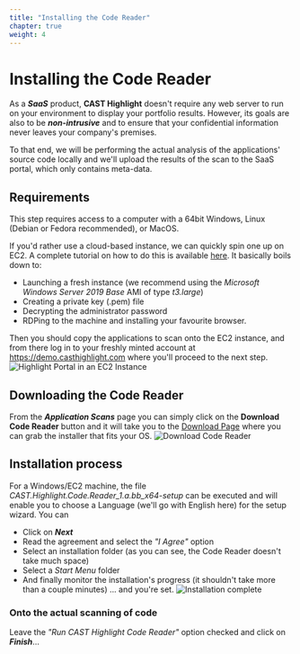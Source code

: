 ```yaml
---
title: "Installing the Code Reader"
chapter: true
weight: 4
---
```


# Installing the Code Reader

As a ***SaaS*** product, **CAST Highlight** doesn't require any web server to run on your environment to display your portfolio results. However, its goals are also to be ***non-intrusive*** and to ensure that your confidential information never leaves your company's premises.

To that end, we will be performing the actual analysis of the applications' source code locally and we'll upload the results of the scan to the SaaS portal, which only contains meta-data.

## Requirements
This step requires access to a computer with a 64bit Windows, Linux (Debian or Fedora recommended), or MacOS.

If you'd rather use a cloud-based instance, we can quickly spin one up on EC2. A complete tutorial on how to do this is available [here](https://docs.aws.amazon.com/AWSEC2/latest/WindowsGuide/EC2_GetStarted.html). It basically boils down to: 
- Launching a fresh instance (we recommend using the *Microsoft Windows Server 2019 Base* AMI of type *t3.large*)
- Creating a private key (.pem) file
- Decrypting the administrator password
- RDPing to the machine and installing your favourite browser.

Then you should copy the applications to scan onto the EC2 instance, and from there log in to your freshly minted account at https://demo.casthighlight.com where you'll proceed to the next step.
![Highlight Portal in an EC2 Instance](/images/Install-3.png)

## Downloading the Code Reader

From the ***Application Scans*** page you can simply click on the **Download Code Reader** button and it will take you to the [Download Page](https://doc.casthighlight.com/codereader/) where you can grab the installer that fits your OS.
![Download Code Reader](/images/Install-1.png)

## Installation process
For a Windows/EC2 machine, the file *CAST.Highlight.Code.Reader_1.a.bb_x64-setup* can be executed and will enable you to choose a Language (we'll go with English here) for the setup wizard. You can
- Click on ***Next***
- Read the agreement and select the *"I Agree"* option
- Select an installation folder (as you can see, the Code Reader doesn't take much space)
- Select a *Start Menu* folder
- And finally monitor the installation's progress (it shouldn't take more than a couple minutes)
... and you're set.
![Installation complete](/images/Install-2.png)

### Onto the actual scanning of code
Leave the *"Run CAST Highlight Code Reader"* option checked and click on ***Finish***...